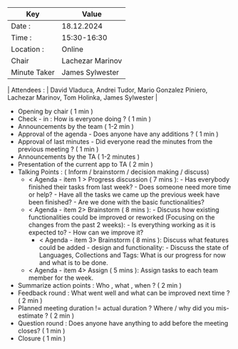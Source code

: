 | Key | Value            |
| --- |------------------|
| Date : | 18.12.2024       |
| Time : | 15:30-16:30      | 
| Location : | Online           |
| Chair | Lachezar Marinov |
| Minute Taker | James Sylwester  |

| Attendees : | David Vladuca, Andrei Tudor, Mario Gonzalez Piniero, Lachezar Marinov, Tom Holinka, James Sylwester |


- Opening by chair ( 1 min )
- Check - in : How is everyone doing ? ( 1 min )
- Announcements by the team ( 1-2 min )
- Approval of the agenda - Does anyone have any additions ? ( 1 min )
- Approval of last minutes - Did everyone read the minutes from the previous meeting ? ( 1 min )
- Announcements by the TA ( 1-2 minutes )
- Presentation of the current app to TA ( 2 min )
- Talking Points : ( Inform / brainstorm / decision making / discuss)
    - < Agenda - item 1 > Progress discussion ( 7 mins ): 
          - Has everybody finished their tasks from last week? 
          - Does someone need more time or help? 
          - Have all the tasks we came up the previous week have been finished?
          - Are we done with the basic functionalities?  
    - < Agenda - item 2> Brainstorm ( 8 mins ): 
          - Discuss how existing functionalities could be improved or reworked (Focusing on the changes from the past 2 weeks):
              - Is everything working as it is expected to?
              - How can we improve it?
      - < Agenda - item 3> Brainstorm ( 8 mins ): Discuss what features could be added - design and functionality: 
              - Discuss the state of Languages, Collections and Tags: What is our progress for now and what is to be done.
    - < Agenda - item 4> Assign ( 5 mins ): Assign tasks to each team member for the week.
- Summarize action points : Who , what , when ? ( 2 min )
- Feedback round : What went well and what can be improved next time ? ( 2 min )
- Planned meeting duration != actual duration ? Where / why did you mis-estimate ? ( 2 min )
- Question round : Does anyone have anything to add before the meeting closes? ( 1 min )
- Closure ( 1 min )